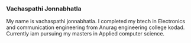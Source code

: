 ### Vachaspathi Jonnabhatla
My name is vachaspathi jonnabhatla. I completed my btech in Electronics and communication engineering from Anurag engineering college kodad. Currently iam pursuing my masters in Applied computer science.
